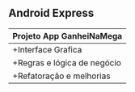 ## Android Express      

Projeto App GanheiNaMega     |
-----------------------------|
+Interface Grafica            |
+Regras e lógica de negócio   |
+Refatoração e melhorias      |
